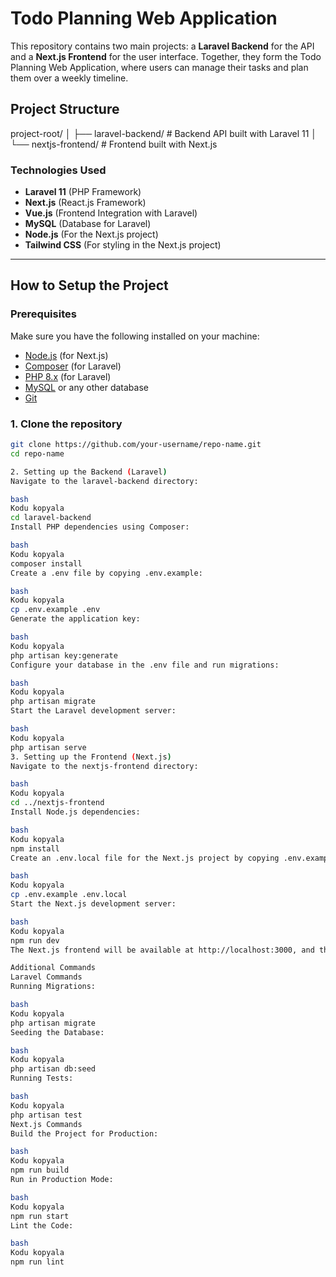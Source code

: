# Todo Planning Web Application

This repository contains two main projects: a **Laravel Backend** for the API and a **Next.js Frontend** for the user interface. Together, they form the Todo Planning Web Application, where users can manage their tasks and plan them over a weekly timeline.

## Project Structure

project-root/ │ ├── laravel-backend/ # Backend API built with Laravel 11 │ └── nextjs-frontend/ # Frontend built with Next.js

### Technologies Used

- **Laravel 11** (PHP Framework)
- **Next.js** (React.js Framework)
- **Vue.js** (Frontend Integration with Laravel)
- **MySQL** (Database for Laravel)
- **Node.js** (For the Next.js project)
- **Tailwind CSS** (For styling in the Next.js project)

---

## How to Setup the Project

### Prerequisites

Make sure you have the following installed on your machine:

- [Node.js](https://nodejs.org/) (for Next.js)
- [Composer](https://getcomposer.org/) (for Laravel)
- [PHP 8.x](https://www.php.net/) (for Laravel)
- [MySQL](https://www.mysql.com/) or any other database
- [Git](https://git-scm.com/)

### 1. Clone the repository

```bash
git clone https://github.com/your-username/repo-name.git
cd repo-name

2. Setting up the Backend (Laravel)
Navigate to the laravel-backend directory:

bash
Kodu kopyala
cd laravel-backend
Install PHP dependencies using Composer:

bash
Kodu kopyala
composer install
Create a .env file by copying .env.example:

bash
Kodu kopyala
cp .env.example .env
Generate the application key:

bash
Kodu kopyala
php artisan key:generate
Configure your database in the .env file and run migrations:

bash
Kodu kopyala
php artisan migrate
Start the Laravel development server:

bash
Kodu kopyala
php artisan serve
3. Setting up the Frontend (Next.js)
Navigate to the nextjs-frontend directory:

bash
Kodu kopyala
cd ../nextjs-frontend
Install Node.js dependencies:

bash
Kodu kopyala
npm install
Create an .env.local file for the Next.js project by copying .env.example:

bash
Kodu kopyala
cp .env.example .env.local
Start the Next.js development server:

bash
Kodu kopyala
npm run dev
The Next.js frontend will be available at http://localhost:3000, and the Laravel backend will be running at http://localhost:8000.

Additional Commands
Laravel Commands
Running Migrations:

bash
Kodu kopyala
php artisan migrate
Seeding the Database:

bash
Kodu kopyala
php artisan db:seed
Running Tests:

bash
Kodu kopyala
php artisan test
Next.js Commands
Build the Project for Production:

bash
Kodu kopyala
npm run build
Run in Production Mode:

bash
Kodu kopyala
npm run start
Lint the Code:

bash
Kodu kopyala
npm run lint

